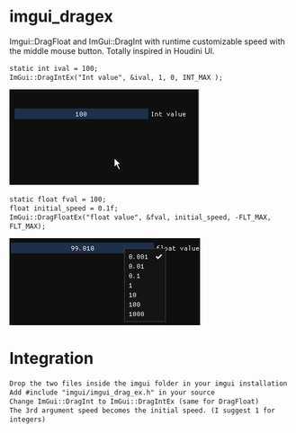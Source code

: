 # imgui_dragex
Imgui::DragFloat and ImGui::DragInt with runtime customizable speed with the middle mouse button. Totally inspired in Houdini UI.

    static int ival = 100;
    ImGui::DragIntEx("Int value", &ival, 1, 0, INT_MAX );

![SampleIntegers](sample.gif)

    static float fval = 100;
    float initial_speed = 0.1f;
    ImGui::DragFloatEx("float value", &fval, initial_speed, -FLT_MAX, FLT_MAX);

![SampleFloats](sample_floats.gif)

# Integration

    Drop the two files inside the imgui folder in your imgui installation
    Add #include "imgui/imgui_drag_ex.h" in your source
    Change ImGui::DragInt to ImGui::DragIntEx (same for DragFloat)
    The 3rd argument speed becomes the initial speed. (I suggest 1 for integers)

